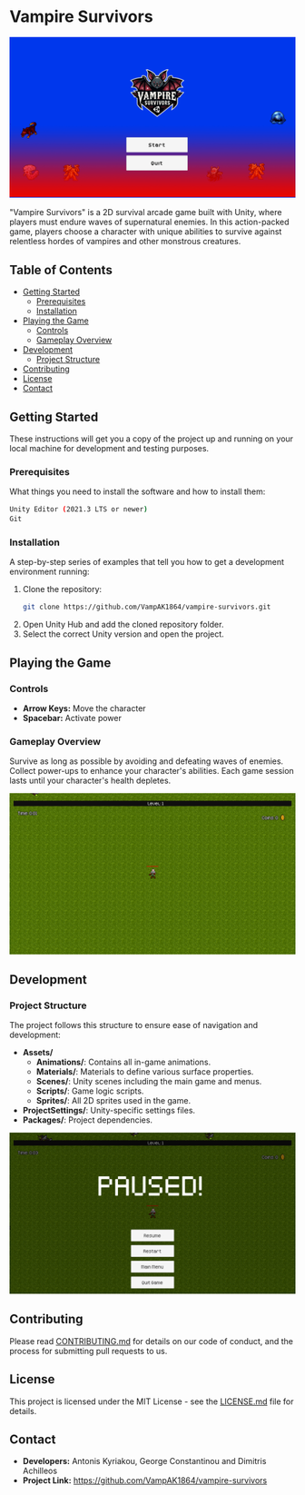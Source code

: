 
# Vampire Survivors

![Vampire Survivors Logo](Assets/Image/MM.png)

"Vampire Survivors" is a 2D survival arcade game built with Unity, where players must endure waves of supernatural enemies. In this action-packed game, players choose a character with unique abilities to survive against relentless hordes of vampires and other monstrous creatures.

## Table of Contents

- [Getting Started](#getting-started)
  - [Prerequisites](#prerequisites)
  - [Installation](#installation)
- [Playing the Game](#playing-the-game)
  - [Controls](#controls)
  - [Gameplay Overview](#gameplay-overview)
- [Development](#development)
  - [Project Structure](#project-structure)
- [Contributing](#contributing)
- [License](#license)
- [Contact](#contact)

## Getting Started

These instructions will get you a copy of the project up and running on your local machine for development and testing purposes.

### Prerequisites

What things you need to install the software and how to install them:

```bash
Unity Editor (2021.3 LTS or newer)
Git
```

### Installation

A step-by-step series of examples that tell you how to get a development environment running:

1. Clone the repository:
   ```bash
   git clone https://github.com/VampAK1864/vampire-survivors.git
   ```
2. Open Unity Hub and add the cloned repository folder.
3. Select the correct Unity version and open the project.

## Playing the Game

### Controls

- **Arrow Keys:** Move the character
- **Spacebar:** Activate power

### Gameplay Overview

Survive as long as possible by avoiding and defeating waves of enemies. Collect power-ups to enhance your character's abilities. Each game session lasts until your character's health depletes.

![Gameplay Screenshot](Assets/Image/Game.png)

## Development

### Project Structure

The project follows this structure to ensure ease of navigation and development:

- **Assets/**
  - **Animations/**: Contains all in-game animations.
  - **Materials/**: Materials to define various surface properties.
  - **Scenes/**: Unity scenes including the main game and menus.
  - **Scripts/**: Game logic scripts.
  - **Sprites/**: All 2D sprites used in the game.
- **ProjectSettings/**: Unity-specific settings files.
- **Packages/**: Project dependencies.

![Feature Addition Flowchart](Assets/Image/EMM.png)

## Contributing

Please read [CONTRIBUTING.md](CONTRIBUTING.md) for details on our code of conduct, and the process for submitting pull requests to us.

## License

This project is licensed under the MIT License - see the [LICENSE.md](LICENSE.md) file for details.

## Contact

- **Developers:** Antonis Kyriakou, George Constantinou and Dimitris Achilleos
- **Project Link:** https://github.com/VampAK1864/vampire-survivors
